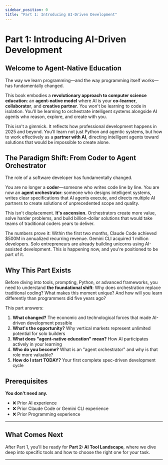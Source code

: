 ```yaml
---
sidebar_position: 0
title: "Part 1: Introducing AI-Driven Development"
---
```


# Part 1: Introducing AI-Driven Development

## Welcome to Agent-Native Education

The way we learn programming—and the way programming itself works—has fundamentally changed.

This book embodies a **revolutionary approach to computer science education**: an **agent-native model** where AI is your **co-learner**, **collaborator**, and **creative partner**. You won't be learning to code in isolation. You'll be learning to orchestrate intelligent systems alongside AI agents who reason, explore, and create with you.

This isn't a gimmick. It reflects how professional development happens in 2025 and beyond. You'll learn not just Python and agentic systems, but how to work effectively as a **partner with AI**, directing intelligent agents toward solutions that would be impossible to create alone.

## The Paradigm Shift: From Coder to Agent Orchestrator

The role of a software developer has fundamentally changed.

You are no longer a **coder**—someone who writes code line by line. You are now an **agent orchestrator**: someone who designs intelligent systems, writes clear specifications that AI agents execute, and directs multiple AI partners to create solutions of unprecedented scope and quality.

This isn't displacement. **It's ascension.** Orchestrators create more value, solve harder problems, and build billion-dollar solutions that would take teams of traditional coders years to deliver.

The numbers prove it: Within the first two months, Claude Code achieved $500M in annualized recurring revenue. Gemini CLI acquired 1 million developers. Solo entrepreneurs are already building unicorns using AI-assisted development. This is happening now, and you're positioned to be part of it.

## Why This Part Exists

Before diving into tools, prompting, Python, or advanced frameworks, you need to understand **the foundational shift**: Why does orchestration replace traditional coding? What makes this moment unique? And how will you learn differently than programmers did five years ago?

This part answers:

1. **What changed?** The economic and technological forces that made AI-driven development possible
2. **What's the opportunity?** Why vertical markets represent unlimited potential for solo builders
3. **What does "agent-native education" mean?** How AI participates actively in your learning
4. **Who do you become?** What is an "agent orchestrator" and why is that role more valuable?
5. **How do I start TODAY?** Your first complete spec-driven development cycle

## Prerequisites

**You don't need any.**

- ❌ Prior AI experience
- ❌ Prior Claude Code or Gemini CLI experience
- ❌ Prior Programming experience

---

## What Comes Next

After Part 1, you'll be ready for **Part 2: AI Tool Landscape**, where we dive deep into specific tools and how to choose the right one for your task.

---